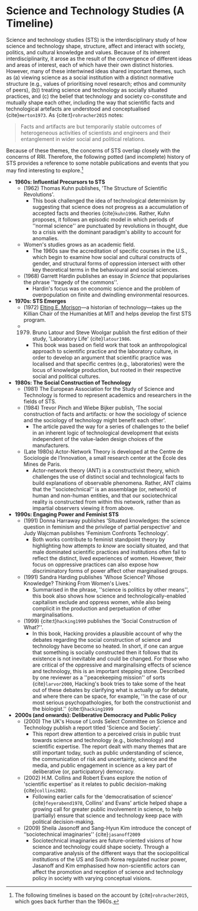 # Science and Technology Studies (A Timeline)

Science and technology studies (STS) is the interdisciplinary study of how science and technology shape, structure, affect and interact with society, politics, and cultural knowledge and values.
Because of its inherent interdisciplinarity, it arose as the result of the convergence of different ideas and areas of interest, each of which have their own distinct histories.
However, many of these intertwined ideas shared important themes, such as (a) viewing science as a social institution with a distinct normative structure (e.g., values of prioritising novel research; ethos and community of peers), (b)) treating science and technology as socially situated practices, and (c) the belief that technology and society co-constitute and mutually shape each other, including the way that scientific facts and technological artefacts are understood and conceptualised {cite}`merton1973`.
As {cite:t}`rohracher2015` notes:

> Facts and artifacts are but temporarily stable outcomes of heterogeneous activities of scientists and engineers and their entanglement in wider social and political relations.

Because of these themes, the concerns of STS overlap closely with the concerns of RRI.
Therefore, the following potted (and incomplete) history of STS provides a reference to some notable publications and events that you may find interesting to explore.[^Rohracher]

[^Rohracher]: The following timelines is based on the account by {cite}`rohracher2015`, which goes back further than the 1960s.

- **1960s: Influential Precursors to STS**
  - (1962) Thomas Kuhn publishes, 'The Structure of Scientific Revolutions'.
    - This book challenged the idea of technological determinism by suggesting that science does not progress as a accumulation of accepted facts and theories {cite}`kuhn1996`. Rather, Kuhn proposes, it follows an episodic model in which periods of ''normal science'' are punctuated by revolutions in thought, due to a crisis with the dominant paradigm's ability to account for anomalies.
  - Women's studies grows as an academic field.
    - The 1960s saw the accreditation of specific courses in the U.S., which begin to examine how social and cultural constructs of gender, and structural forms of oppression intersect with other key theoretical terms in the behavioural and social sciences.
  - (1968) Garrett Hardin publishes an essay in *Science* that popularises the phrase ''tragedy of the commons''.
    - Hardin's focus was on economic science and the problem of overpopulation on finite and dwindling environmental resources.
- **1970s: STS Emerges**
  - (1972) [Elting E. Morison](https://en.wikipedia.org/wiki/Elting_E._Morison)—a historian of technology—takes up the Killian Chair of the Humanities at MIT and helps develop the first STS program.
  - 1979) Bruno Latour and Steve Woolgar publish the first edition of their study, 'Laboratory Life' {cite}`latour1986`.
    - This book was based on field work that took an anthropological approach to scientific practice and the laboratory culture, in order to develop an argument that scientific practice was localised and that specific centres (e.g., laboratories) were the locus of knowledge production, but rooted in their respective social and political cultures.
- **1980s: The Social Construction of Technology**
  - (1981) The European Association for the Study of Science and Technology is formed to represent academics and researchers in the fields of STS.
  - (1984) Trevor Pinch and Wiebe Bijker publish, ‘The social construction of facts and artifacts: or how the sociology of science and the sociology of technology might benefit each other'.
    - The article paved the way for a series of challenges to the belief in an inherent logic of technological development that exists independent of the value-laden design choices of the manufacturers.
  - (Late 1980s) Actor-Network Theory is developed at the Centre de Sociologie de l’Innovation, a small research center at the École des Mines de Paris.
    - Actor-network theory (ANT) is a constructivist theory, which challenges the use of distinct social and technological facts to build explanations of observable phenomena. Rather, ANT claims that the ''sociotechnical'' is an assemblage (or, network) of human and non-human entities, and that our sociotechnical reality is constructed from within this network, rather than as impartial observers viewing it from above.
- **1990s: Engaging Power and Feminist STS**
  - (1991) Donna Harraway publishes ‘Situated knowledges: the science question in feminism and the privilege of partial perspective' and Judy Wajcman publishes 'Feminism Confronts Technology'.
    - Both works contribute to feminist standpoint theory by highlighting how attempts *to know* are socially situated, and that male dominated scientific practices and institutions often fail to reflect the distinct, lived experiences of women. However, their focus on oppressive practices can also expose how discriminatory forms of power affect other marginalised groups.
  - (1991) Sandra Harding publishes 'Whose Science? Whose Knowledge? Thinking From Women's Lives.'
    - Summarised in the phrase, ''science is politics by other means'', this book also shows how science and technologically-enabled capitalism exclude and oppress women, while also being complicit in the production and perpetuation of other marginalisations.
  - (1999) {cite:t}`hacking1999` publishes the 'Social Construction of What?''.
    - In this book, Hacking provides a plausible account of why the debates regarding the social construction of science and technology have become so heated. In short, if one can argue that something is socially constructed then it follows that its existence is not inevitable and could be changed. For those who are critical of the oppressive and marginalising effects of science and technology, this is an important stepping stone. Described by one reviewer as a ''peacekeeping mission'' of sorts {cite}`larvor2000`, Hacking's book tries to take some of the heat out of these debates by clarifying what is actually up for debate, and where there can be space, for example, ''in the case of our most serious psychopathologies, for both the constructionist and the biologist.'' {cite:t}`hacking1999`
- **2000s (and onwards): Deliberative Democracy and Public Policy**
  - (2000) The UK's House of Lords Select Committee on Science and Technology publish a report titled 'Science and Society'.
    - This report drew attention to a perceived crisis in public trust towards science and technology (e.g., biotechnology) and scientific expertise. The report dealt with many themes that are still important today, such as public understanding of science, the communication of risk and uncertainty, science and the media, and public engagement in science as a key part of deliberative (or, participatory) democracy.
  - (2002) H.M. Collins and Robert Evans explore the notion of 'scientific expertise' as it relates to public decision-making {cite}`collins2002`.
    - Following earlier calls for the 'democratisation of science' {cite}`feyerabend1978`, Collins' and Evans' article helped shape a growing call for greater public involvement in science, to help (partially) ensure that science and technology keep pace with political decision-making.
  - (2009) Sheila Jasonoff and Sang-Hyun Kim introduce the concept  of ‘‘sociotechnical imaginaries'' {cite}`jasanoff2009`
    - Sociotechnical imaginaries are future-oriented visions of how science and technology could shape society. Through a comparative analysis of the different ways that the sociopolitical institutions of the US and South Korea regulated nuclear power, Jasanoff and Kim emphasised how non-scientific actors can affect the promotion and reception of science and technology policy in society with varying conceptual visions.
